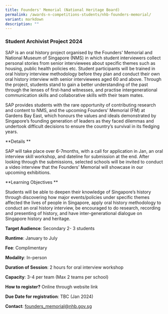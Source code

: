 ```yaml
---
title: Founders' Memorial (National Heritage Board)
permalink: /awards-n-competitions-students/nhb-founders-memorial/
variant: markdown
description: ""
---
```

### Student Archivist Project 2024

SAP is an oral history project organised by the Founders' Memorial and National Museum of Singapore (NMS) in which student interviewers collect personal stories from senior interviewees about specific themes such as housing, public health policies etc. Student participants will be trained in oral history interview methodology before they plan and conduct their own oral history interview with senior interviewees aged 60 and above. Through the project, students stand to gain a better understanding of the past through the lenses of first-hand witnesses, and practise intergenerational communication skills and collaborative skills with their team mates. 

SAP provides students with the rare opportunity of contributing research and content to NMS, and the upcoming Founders’ Memorial (FM) at Gardens Bay East, which honours the values and ideals demonstrated by Singapore’s founding generation of leaders as they faced dilemmas and undertook difficult decisions to ensure the country’s survival in its fledging years.

**Details		**
		
SAP will take place over 6-7months, with a call for application in Jan, an oral interview skill workshop, and dateline for submission at the end. After looking through the submissions, selected schools will be invited to conduct a video interview that the Founders' Memorial will showcase in our upcoming exhibitions.

**Learning Objectives		**
		
Students will be able to deepen their knowledge of Singapore’s history through discovering how major events/policies under specific themes affected the lives of people in Singapore, apply oral history methodology to conduct an oral history interview, be encouraged to do research, recording and presenting of history, and have inter-generational dialogue on Singapore history and heritage.

**Target Audience**: Secondary 2- 3 students

**Runtime**: January to July

**Fee**: Complimentary		

**Modality**: In-person		
		
**Duration of Session**: 2 hours for oral interview workshop		

**Capacity**: 3-4 per team (Max 2 teams per school) 

**How to register?** Online through website link		

**Due Date for registration**: TBC (Jan 2024)		
		
**Contact**: founders_memorial@nhb.gov.sg